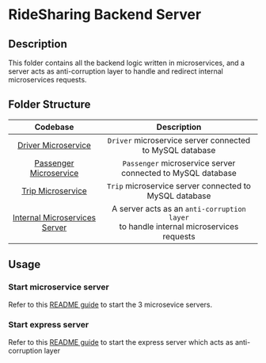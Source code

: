 # RideSharing Backend Server

## Description

This folder contains all the backend logic written in microservices, and a server acts as anti-corruption layer to handle and redirect internal microservices requests.

## Folder Structure

|                          Codebase                           |                                        Description                                         |
| :---------------------------------------------------------: | :----------------------------------------------------------------------------------------: |
|    [Driver Microservice](database/microservices/drivers)    |                  `Driver` microservice server connected to MySQL database                  |
| [Passenger Microservice](database/microservices/passengers) |                `Passenger` microservice server connected to MySQL database                 |
|      [Trip Microservice](database/microservices/trips)      |                   `Trip` microservice server connected to MySQL database                   |
|           [Internal Microservices Server](server)           | A server acts as an `anti-corruption layer` <br> to handle internal microservices requests |

## Usage

### Start microservice server

Refer to this [README guide](database/README.md) to start the 3 microsevice servers.

### Start express server

Refer to this [README guide](server/README.md) to start the express server which acts as anti-corruption layer
